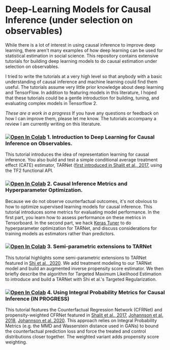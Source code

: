 # Deep-Learning Models for Causal Inference (under selection on observables)

While there is a lot of interest in using causal inference to improve deep learning, there aren't many examples of how deep learning can be used for statistical estimation in social science. This repository contains extensive tutorials for building deep learning models to do causal estimation under selection on observables.

I tried to write the tutorials at a very high level so that anybody with a basic understanding of causal inference and machine learning could find them useful. The tutorials assume very little prior knowledge about deep learning and TensorFlow. In addition to featuring models in this literature, I hoped that these tutorials could be a gentle introduction for building, tuning, and evaluating complex models in Tensorflow 2.

*These are a work in a progress* If you have any questions or feedback on how I can improve them, please let me know. The tutorials accompany a review I am currently writing on this literature.

### [![Open In Colab](https://colab.research.google.com/assets/colab-badge.svg)](https://colab.research.google.com/drive/1_NkXwCDJ5EShuQj3-oEt7jjm1fw2sZXw) 1. Introduction to Deep Learning for Causal Inference on Observables.
This tutorial introduces the idea of representation learning for causal inference. You also build and test a simple conditional average treatment effect (CATE) estimator, TARNet ([first introduced in Shalit et al., 2017](http://proceedings.mlr.press/v70/shalit17a.html), using the TF2 functional API.

### [![Open In Colab](https://colab.research.google.com/assets/colab-badge.svg)](https://colab.research.google.com/drive/1y9i8koqPqs8JSyVHkdZmjGEW6ntqPV73?usp=sharing) 2. Causal Inference Metrics and Hyperparameter Optimization.
Because we do not observe counterfactual outcomes, it's not obvious to how to optimize supervised learning models for causal inference. This tutorial introduces some metrics for evaluating model performance. In the first part, you learn how to assess performance on these metrics in Tensorboard. In the second part, we hack [Keras Tuner](https://keras-team.github.io/keras-tuner/) to do hyperparameter optimization for TARNet, and discuss considerations for training models as estimators rather than predictors.

### [![Open In Colab](https://colab.research.google.com/assets/colab-badge.svg)](https://colab.research.google.com/drive/1BjltkRQioDaSgLZeDQqhrDB7JC23LUbj) 3. Semi-parametric extensions to TARNet 
This tutorial highlights some semi-parametric extensions to TARNet featured in [Shi et al., 2020](https://papers.nips.cc/paper/2019/file/8fb5f8be2aa9d6c64a04e3ab9f63feee-Paper.pdf). We add treatment modeling to our TARNet model and build an augmented inverse propensity score estimator. We then briefly describe the algorithm for Targeted Maximum Likelihood Estimation to introduce and build a TARNet with Shi et al.'s Targeted Regularization.   

 ### [![Open In Colab](https://colab.research.google.com/assets/colab-badge.svg)](NULL) 4. Using Integral Probability Metrics for Causal Inference (IN PROGRESS)
 This tutorial features the Counterfactual Regression Network (CFRNet) and propensity-weighted CFRNet featured in [Shalit et al., 2017](http://proceedings.mlr.press/v70/shalit17a.html), [Johannson et al. 2018](https://arxiv.org/abs/1802.08598), [Johannson et al. 2020](https://arxiv.org/abs/2001.07426). This approach relies on Integral Probability Metrics (e.g. the MMD and Wasserstein distance used in GANs) to bound the counterfactual prediction loss and force the treated and control distributions closer together. The weighted variant adds propensity score weighting.   
